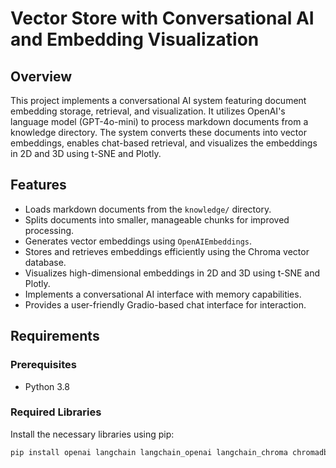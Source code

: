 # Vector Store with Conversational AI and Embedding Visualization

## Overview

This project implements a conversational AI system featuring document embedding storage, retrieval, and visualization. It utilizes OpenAI's language model (GPT-4o-mini) to process markdown documents from a knowledge directory. The system converts these documents into vector embeddings, enables chat-based retrieval, and visualizes the embeddings in 2D and 3D using t-SNE and Plotly.

## Features

* Loads markdown documents from the `knowledge/` directory.
* Splits documents into smaller, manageable chunks for improved processing.
* Generates vector embeddings using `OpenAIEmbeddings`.
* Stores and retrieves embeddings efficiently using the Chroma vector database.
* Visualizes high-dimensional embeddings in 2D and 3D using t-SNE and Plotly.
* Implements a conversational AI interface with memory capabilities.
* Provides a user-friendly Gradio-based chat interface for interaction.

## Requirements

### Prerequisites

* Python 3.8 

### Required Libraries

Install the necessary libraries using pip:

```bash
pip install openai langchain langchain_openai langchain_chroma chromadb gradio numpy scikit-learn pandas plotly python-dotenv

